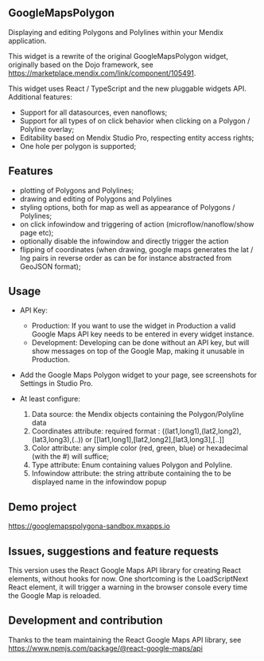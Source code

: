 ## GoogleMapsPolygon
Displaying and editing Polygons and Polylines within your Mendix application.

This widget is a rewrite of the original GoogleMapsPolygon widget, originally based on the Dojo framework, see https://marketplace.mendix.com/link/component/105491.

This widget uses React / TypeScript and the new pluggable widgets API. Additional features:

* Support for all datasources, even nanoflows;
* Support for all types of on click behavior when clicking on a Polygon / Polyline overlay;
* Editability based on Mendix Studio Pro, respecting entity access rights;
* One hole per polygon is supported;

## Features
* plotting of Polygons and Polylines;
* drawing and editing of Polygons and Polylines
* styling options, both for map as well as appearance of Polygons / Polylines;
* on click infowindow and triggering of action (microflow/nanoflow/show page etc);
* optionally disable the infowindow and directly trigger the action
* flipping of coordinates (when drawing, google maps generates the lat / lng pairs in reverse order as can be for instance abstracted from GeoJSON format);

## Usage
* API Key: 
	* Production: If you want to use the widget in Production a valid Google Maps API key needs to be entered in every widget instance. 
	* Development: Developing can be done without an API key, but will show messages on top of the Google Map, making it unusable in Production.

* Add the Google Maps Polygon widget to your page, see screenshots for Settings in Studio Pro.

* At least configure:

	1. Data source: the Mendix objects containing the Polygon/Polyline data
	2. Coordinates attribute: required format : ((lat1,long1),(lat2,long2),(lat3,long3),(..)) or [[lat1,long1],[lat2,long2],[lat3,long3],[..]]
	3. Color attribute: any simple color (red, green, blue) or hexadecimal (with the #) will suffice;
	4. Type attribute: Enum containing values Polygon and Polyline.
	5. Infowindow attribute: the string attribute containing the to be displayed name in the infowindow popup

## Demo project
https://googlemapspolygona-sandbox.mxapps.io

## Issues, suggestions and feature requests
This version uses the React Google Maps API library for creating React elements, without hooks for now. One shortcoming is the LoadScriptNext React element, it will trigger a warning in the browser console every time the Google Map is reloaded. 

## Development and contribution
Thanks to the team maintaining the React Google Maps API library, see https://www.npmjs.com/package/@react-google-maps/api
